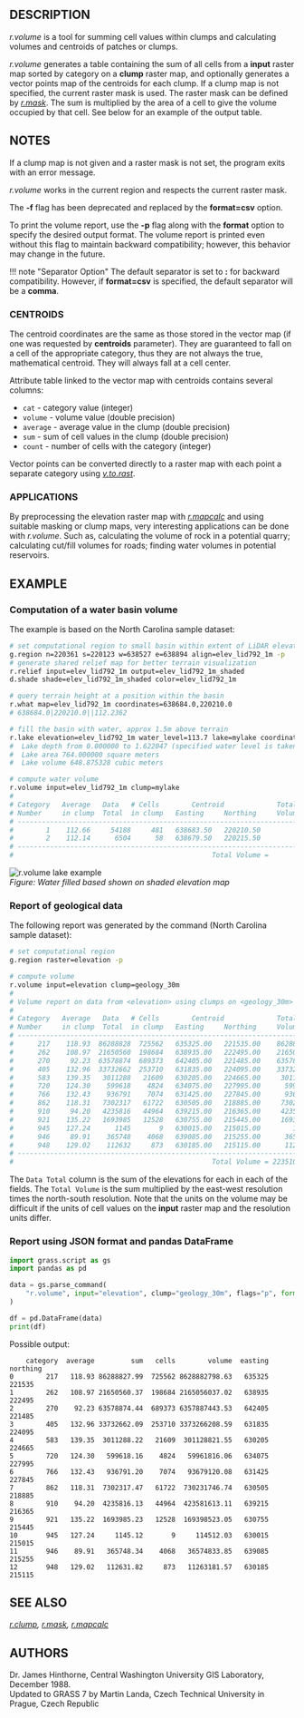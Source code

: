 ## DESCRIPTION

*r.volume* is a tool for summing cell values within clumps and
calculating volumes and centroids of patches or clumps.

*r.volume* generates a table containing the sum of all cells from a
**input** raster map sorted by category on a **clump** raster map, and
optionally generates a vector points map of the centroids for each
clump. If a clump map is not specified, the current raster mask is used.
The raster mask can be defined by *[r.mask](r.mask.md)*. The sum is
multiplied by the area of a cell to give the volume occupied by that
cell. See below for an example of the output table.

## NOTES

If a clump map is not given and a raster mask is not set, the program
exits with an error message.

*r.volume* works in the current region and respects the current raster
mask.

The **-f** flag has been deprecated and replaced by the **format=csv**
option.

To print the volume report, use the **-p** flag along with the **format** option
to specify the desired output format. The volume report is printed even without
this flag to maintain backward compatibility; however, this behavior may change
in the future.

!!! note "Separator Option"
    The default separator is set to **:** for backward compatibility.
    However, if **format=csv** is specified, the default separator will be a **comma**.

### CENTROIDS

The centroid coordinates are the same as those stored in the vector map
(if one was requested by **centroids** parameter). They are guaranteed
to fall on a cell of the appropriate category, thus they are not always
the true, mathematical centroid. They will always fall at a cell center.

Attribute table linked to the vector map with centroids contains several
columns:

- `cat` - category value (integer)
- `volume` - volume value (double precision)
- `average` - average value in the clump (double precision)
- `sum` - sum of cell values in the clump (double precision)
- `count` - number of cells with the category (integer)

Vector points can be converted directly to a raster map with each point
a separate category using *[v.to.rast](v.to.rast.md)*.

### APPLICATIONS

By preprocessing the elevation raster map with
*[r.mapcalc](r.mapcalc.md)* and using suitable masking or clump maps,
very interesting applications can be done with *r.volume*. Such as,
calculating the volume of rock in a potential quarry; calculating
cut/fill volumes for roads; finding water volumes in potential
reservoirs.

## EXAMPLE

### Computation of a water basin volume

The example is based on the North Carolina sample dataset:

```sh
# set computational region to small basin within extent of LiDAR elevation model
g.region n=220361 s=220123 w=638527 e=638894 align=elev_lid792_1m -p
# generate shared relief map for better terrain visualization
r.relief input=elev_lid792_1m output=elev_lid792_1m_shaded
d.shade shade=elev_lid792_1m_shaded color=elev_lid792_1m

# query terrain height at a position within the basin
r.what map=elev_lid792_1m coordinates=638684.0,220210.0
# 638684.0|220210.0||112.2362

# fill the basin with water, approx 1.5m above terrain
r.lake elevation=elev_lid792_1m water_level=113.7 lake=mylake coordinates=638684.0,220210.0
#  Lake depth from 0.000000 to 1.622047 (specified water level is taken as zero)
#  Lake area 764.000000 square meters
#  Lake volume 648.875328 cubic meters

# compute water volume
r.volume input=elev_lid792_1m clump=mylake
#
# Category   Average   Data   # Cells        Centroid             Total
# Number     in clump  Total  in clump   Easting     Northing     Volume
# -----------------------------------------------------------------------------
#        1    112.66     54188     481   638683.50   220210.50         54188.35
#        2    112.14      6504      58   638679.50   220215.50          6504.14
# -----------------------------------------------------------------------------
#                                                 Total Volume =       60692.49
```

![r.volume lake example](r_volume_lake.png)  
*Figure: Water filled based shown on shaded elevation map*

### Report of geological data

The following report was generated by the command (North Carolina sample
dataset):

```sh
# set computational region
g.region raster=elevation -p

# compute volume
r.volume input=elevation clump=geology_30m
#
# Volume report on data from <elevation> using clumps on <geology_30m> raster map
#
# Category   Average   Data   # Cells        Centroid             Total
# Number     in clump  Total  in clump   Easting     Northing     Volume
# -----------------------------------------------------------------------------
#      217    118.93  86288828  725562   635325.00   221535.00    8628882798.63
#      262    108.97  21650560  198684   638935.00   222495.00    2165056037.02
#      270     92.23  63578874  689373   642405.00   221485.00    6357887443.53
#      405    132.96  33732662  253710   631835.00   224095.00    3373266208.59
#      583    139.35   3011288   21609   630205.00   224665.00     301128821.55
#      720    124.30    599618    4824   634075.00   227995.00      59961816.06
#      766    132.43    936791    7074   631425.00   227845.00      93679120.08
#      862    118.31   7302317   61722   630505.00   218885.00     730231746.74
#      910     94.20   4235816   44964   639215.00   216365.00     423581613.11
#      921    135.22   1693985   12528   630755.00   215445.00     169398523.05
#      945    127.24      1145       9   630015.00   215015.00        114512.03
#      946     89.91    365748    4068   639085.00   215255.00      36574833.85
#      948    129.02    112632     873   630185.00   215115.00      11263181.57
# -----------------------------------------------------------------------------
#                                                 Total Volume = 22351026655.81
```

The `Data Total` column is the sum of the elevations for each in each of
the fields. The `Total Volume` is the sum multiplied by the east-west
resolution times the north-south resolution. Note that the units on the
volume may be difficult if the units of cell values on the **input**
raster map and the resolution units differ.

### Report using JSON format and pandas DataFrame

```python
import grass.script as gs
import pandas as pd

data = gs.parse_command(
    "r.volume", input="elevation", clump="geology_30m", flags="p", format="json"
)

df = pd.DataFrame(data)
print(df)
```

Possible output:

```text
    category  average         sum   cells        volume  easting  northing
0        217   118.93 86288827.99  725562 8628882798.63   635325    221535
1        262   108.97 21650560.37  198684 2165056037.02   638935    222495
2        270    92.23 63578874.44  689373 6357887443.53   642405    221485
3        405   132.96 33732662.09  253710 3373266208.59   631835    224095
4        583   139.35  3011288.22   21609  301128821.55   630205    224665
5        720   124.30   599618.16    4824   59961816.06   634075    227995
6        766   132.43   936791.20    7074   93679120.08   631425    227845
7        862   118.31  7302317.47   61722  730231746.74   630505    218885
8        910    94.20  4235816.13   44964  423581613.11   639215    216365
9        921   135.22  1693985.23   12528  169398523.05   630755    215445
10       945   127.24     1145.12       9     114512.03   630015    215015
11       946    89.91   365748.34    4068   36574833.85   639085    215255
12       948   129.02   112631.82     873   11263181.57   630185    215115
```

## SEE ALSO

*[r.clump](r.clump.md), [r.mask](r.mask.md), [r.mapcalc](r.mapcalc.md)*

## AUTHORS

Dr. James Hinthorne, Central Washington University GIS Laboratory,
December 1988.  
Updated to GRASS 7 by Martin Landa, Czech Technical University in
Prague, Czech Republic
